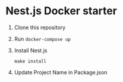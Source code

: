 # Nest.js Docker starter

1. Clone this repository
1. Run `docker-compose up`
1. Install Nest.js

    `make install`
    
1. Update Project Name in Package.json
